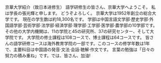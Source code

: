 京華大学紹介（致日本进修生）
語学研修生の皆さん、京華大学へようこそ。
私は学長の張光輝と申します。
どうぞよろしく。
京華大学は1952年創立の総合大学です。
現在の学生数は約18,300名です。
学部は中国言語文学部·歷史学部·外国語学部·芸術学部·法学部·経済学部·理学部·工学部·医学部·農学部の10学部です。
その他の大学内機関は、11の学院と45の研究所、37の研究センター、そして大学院です。
大学院の修士課程は108コースで、博士課程は64コースです。
皆さんの語学研修コースは海外教育学院の一部です。このコースの修学年数は1年で、主要科目は中国語の発音·文法·会話·聴解·作文です。
言葉の勉強は「日々の努力の積み重ね」です。では、皆さん、加油!
